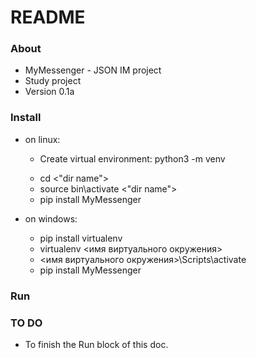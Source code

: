 # README #

### About ###

* MyMessenger - JSON IM project
* Study project
* Version 0.1a

### Install ###

* on linux:
    * Create virtual environment: python3 -m venv <dir name>
    * cd <"dir name">
    * source bin\activate <"dir name">
    * pip install MyMessenger

* on windows:
    * pip install virtualenv
    * virtualenv <имя виртуального окружения>
    * <имя виртуального окружения>\Scripts\activate
    * pip install MyMessenger

### Run ###

### TO DO ###
* To finish the Run block of this doc.

